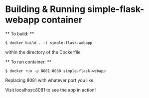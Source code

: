 # Building & Running simple-flask-webapp container

** To build: **

```$ docker build . -t simple-flask-webapp```

within the directory of the Dockerfile

** To run container: ** 

```$ docker run -p 8081:8080 simple-flask-webapp```

Replacing 8081 with whatever port you like.

Visit localhost:8081 to see the app in action!
